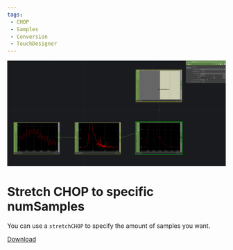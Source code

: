 ```yaml
---
tags:
 - CHOP
 - Samples
 - Conversion
 - TouchDesigner
---
```


![Stretch CHOP  to numSamples](./img/StretchCHOPToNumSamples.png)
# Stretch CHOP to specific numSamples

You can use a `stretchCHOP` to specify the amount of samples you want.

[Download](./files/stretchCHOPToNumSamples.tox)    